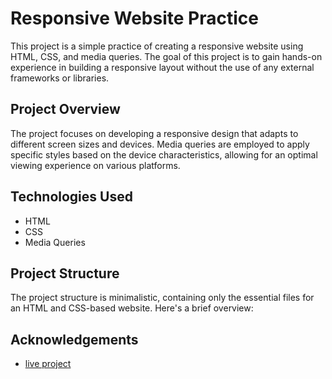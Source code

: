# Responsive Website Practice

This project is a simple practice of creating a responsive website using HTML, CSS, and media queries. The goal of this project is to gain hands-on experience in building a responsive layout without the use of any external frameworks or libraries.

## Project Overview

The project focuses on developing a responsive design that adapts to different screen sizes and devices. Media queries are employed to apply specific styles based on the device characteristics, allowing for an optimal viewing experience on various platforms.

## Technologies Used

- HTML
- CSS
- Media Queries

## Project Structure

The project structure is minimalistic, containing only the essential files for an HTML and CSS-based website. Here's a brief overview:


## Acknowledgements

 - [live project](https://hrhabib07.github.io/influencer-gear/)
 

